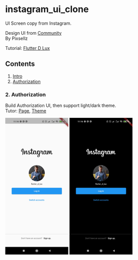 # instagram_ui_clone

UI Screen copy from Instagram.

Design UI from [Community](https://www.figma.com/community/file/874574625832268971/Instagram-UI-Screens)\
By Pixsellz

Tutorial: [Flutter D Lux](https://www.youtube.com/@flutterdlux)

## Contents

1. [Intro](https://youtu.be/3-YB2Yhv_EQ)
2. [Authorization](#2authorization)

### 2. Authorization

Build Authorization UI, then support light/dark theme.\
Tutor: [Page](https://youtu.be/WD2sJJ9d2mk), [Theme](https://youtu.be/ODn_qX9QPF8)

<p float="left">
    <img src="https://github.com/indratrisnar/instagram_ui_clone/raw/master/pic/Authorization Page.jpg" alt="Authorization Page" width="200">
    <img src="https://github.com/indratrisnar/instagram_ui_clone/raw/master/pic/Authorization Page Dark.jpg" alt="Authorization Page Dark" width="200">
</p>
